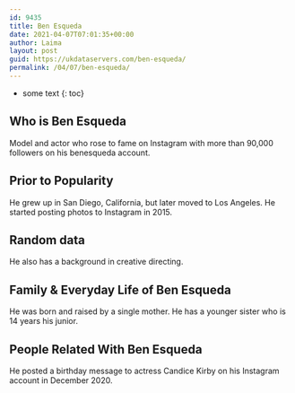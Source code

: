 ```yaml
---
id: 9435
title: Ben Esqueda
date: 2021-04-07T07:01:35+00:00
author: Laima
layout: post
guid: https://ukdataservers.com/ben-esqueda/
permalink: /04/07/ben-esqueda/
---
```


* some text
{: toc}


## Who is Ben Esqueda
                  
                  
                  
Model and actor who rose to fame on Instagram with more than 90,000 followers on his benesqueda account. 
                  
              
            
              
            
                
                
                
## Prior to Popularity
                  
                  
                  
He grew up in San Diego, California, but later moved to Los Angeles. He started posting photos to Instagram in 2015. 
                  
              
            
              
            
                
                
                
## Random data
                  
                  
                  
He also has a background in creative directing.
                  
              
            
              
            
                
                
                
## Family & Everyday Life of Ben Esqueda
                  
                  
                  
He was born and raised by a single mother. He has a younger sister who is 14 years his junior.
                  
              
            
              
            
                
                
                
## People Related With Ben Esqueda
                  
                  
                  
He posted a birthday message to actress Candice Kirby on his Instagram account in December 2020.
                  
              
            
              
            
                
              
            
              
              
            
            
              
            
          
          
          